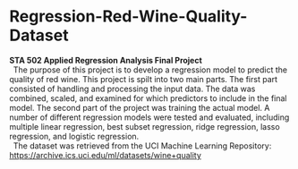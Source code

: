 # Regression-Red-Wine-Quality-Dataset
**STA 502 Applied Regression Analysis Final Project**  
&ensp;The purpose of this project is to develop a regression model to predict the quality of red wine. This project is spilt into two main parts. The first part consisted of handling and processing the input data. The data was combined, scaled, and examined for which predictors to include in the final model. The second part of the project was training the actual model. A number of different regression models were tested and evaluated, including multiple linear regression, best subset regression, ridge regression, lasso regression, and logistic regression.     
&ensp;The dataset was retrieved from the UCI Machine Learning Repository: https://archive.ics.uci.edu/ml/datasets/wine+quality 
